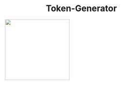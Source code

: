 <h1 align="center">Token-Generator</h1>
<img src="https://i.imgur.com/TmzgB0Z.jpg" style="width:65%;height:200px;">
